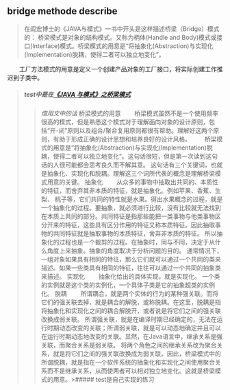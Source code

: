
## bridge methode describe
>在阎宏博士的《JAVA与模式》一书中开头是这样描述桥梁（Bridge）模式的：
桥梁模式是对象的结构模式。又称为柄体(Handle and Body)模式或接口(Interface)模式。桥梁模式的用意是“将抽象化(Abstraction)与实现化(Implementation)脱耦，使得二者可以独立地变化”。

　　工厂方法模式的用意是定义一个创建产品对象的工厂接口，将实际创建工作推迟到子类中。

>##### test中是在[《JAVA 与模式》之桥梁模式](http://www.cnblogs.com/java-my-life/archive/2012/05/07/2480938.html/)
>>  *借用文中的话*
桥梁模式的用意
　　桥梁模式虽然不是一个使用频率很高的模式，但是熟悉这个模式对于理解面向对象的设计原则，包括“开-闭”原则以及组合/聚合复用原则都很有帮助。理解好这两个原则，有助于形成正确的设计思想和培养良好的设计风格。
　　桥梁模式的用意是“将抽象化(Abstraction)与实现化(Implementation)脱耦，使得二者可以独立地变化”。这句话很短，但是第一次读到这句话的人很可能都会思考良久而不解其意。
    这句话有三个关键词，也就是抽象化、实现化和脱耦。理解这三个词所代表的概念是理解桥梁模式用意的关键。
    抽象化
　　从众多的事物中抽取出共同的、本质性的特征，而舍弃其非本质的特征，就是抽象化。例如苹果、香蕉、生梨、 桃子等，它们共同的特性就是水果。得出水果概念的过程，就是一个抽象化的过程。要抽象，就必须进行比较，没有比较就无法找到在本质上共同的部分。共同特征是指那些能把一类事物与他类事物区分开来的特征，这些具有区分作用的特征又称本质特征。因此抽取事物的共同特征就是抽取事物的本质特征，舍弃非本质的特征。 所以抽象化的过程也是一个裁剪的过程。在抽象时，同与不同，决定于从什么角度上来抽象。抽象的角度取决于分析问题的目的。
    通常情况下，一组对象如果具有相同的特征，那么它们就可以通过一个共同的类来描述。如果一些类具有相同的特征，往往可以通过一个共同的抽象类来描述。
    实现化
　　抽象化给出的具体实现，就是实现化。
    一个类的实例就是这个类的实例化，一个具体子类是它的抽象超类的实例化。
    脱耦
　　所谓耦合，就是两个实体的行为的某种强关联。而将它们的强关联去掉，就是耦合的解脱，或称脱耦。在这里，脱耦是指将抽象化和实现化之间的耦合解脱开，或者说是将它们之间的强关联改换成弱关联。
    所谓强关联，就是在编译时期已经确定的，无法在运行时期动态改变的关联；所谓弱关联，就是可以动态地确定并且可以在运行时期动态地改变的关联。显然，在Java语言中，继承关系是强关联，而聚合关系是弱关联。
    将两个角色之间的继承关系改为聚合关系，就是将它们之间的强关联改换成为弱关联。因此，桥梁模式中的所谓脱耦，就是指在一个软件系统的抽象化和实现化之间使用聚合关系而不是继承关系，从而使两者可以相对独立地变化。这就是桥梁模式的用意。>##### test是自己实现的练习
